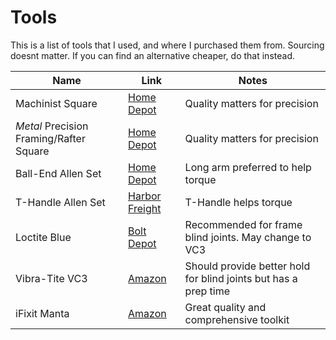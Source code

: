 # Tools
This is a list of tools that I used, and where I purchased them from. Sourcing doesnt matter. If you can find an alternative cheaper, do that instead.

| Name | Link | Notes |
| --- | --- | --- |
| Machinist Square | [Home Depot](https://www.homedepot.com/p/Empire-True-Blue-Heavy-Duty-Square-122/202035308) | Quality matters for precision |
| *Metal* Precision Framing/Rafter Square | [Home Depot](https://www.homedepot.com/p/Milwaukee-7-in-Rafter-Square-and-4-1-2-in-Trim-Square-Set-MLSQ070P/313465408) | Quality matters for precision |
| Ball-End Allen Set | [Home Depot](https://www.homedepot.com/p/Husky-Ball-End-Hex-Set-SAE-MM-26-Piece-HBEHKSM26PC-06/317213872) | Long arm preferred to help torque |
| T-Handle Allen Set | [Harbor Freight](https://www.harborfreight.com/metric-t-handle-hex-key-set-10-piece-62172.html) | T-Handle helps torque |
| Loctite Blue | [Bolt Depot](https://www.boltdepot.com/Product-Details.aspx?product=18792) | Recommended for frame blind joints. May change to VC3 |
| Vibra-Tite VC3 | [Amazon](https://a.co/d/0KTVRr6) | Should provide better hold for blind joints but has a prep time |
| iFixit Manta | [Amazon](https://a.co/d/gGUVhmb) | Great quality and comprehensive toolkit |